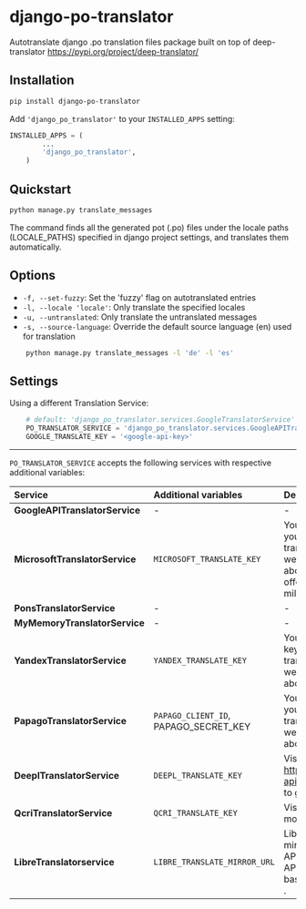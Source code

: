 # django-po-translator

Autotranslate django .po translation files package built on top of deep-translator https://pypi.org/project/deep-translator/

## Installation

```bash
pip install django-po-translator
```

Add `'django_po_translator'` to your `INSTALLED_APPS` setting:

```py
INSTALLED_APPS = (
        ...
        'django_po_translator',
    )

```

## Quickstart

```bash 
python manage.py translate_messages
```

The command finds all the generated pot (.po) files under the locale paths (LOCALE_PATHS) specified in django project settings, and translates them automatically.

## Options

- ``-f, --set-fuzzy``: Set the 'fuzzy' flag on autotranslated entries
- ``-l, --locale 'locale'``: Only translate the specified locales
- ``-u, --untranslated``: Only translate the untranslated messages
- ``-s, --source-language``: Override the default source language (en) used for translation

```bash
    python manage.py translate_messages -l 'de' -l 'es'
```

## Settings

Using a different Translation Service:

```python
    # default: 'django_po_translator.services.GoogleTranslatorService'
    PO_TRANSLATOR_SERVICE = 'django_po_translator.services.GoogleAPITranslatorService'
    GOOGLE_TRANSLATE_KEY = '<google-api-key>'
```

---


`PO_TRANSLATOR_SERVICE` accepts the following services with respective additional variables:

| Service                        | Additional variables      | Description |
| :---------------------------  | :--------------------    | :---------- |
| **GoogleAPITranslatorService**     |    -          | - |
| **MicrosoftTranslatorService**     | `MICROSOFT_TRANSLATE_KEY` | You need to require an api key if you want to use the microsoft translator. Visit the official website for more information about how to get one. Microsoft offers a free tier 0 subscription (2 million characters per month). |
| **PonsTranslatorService**          | - | - |
| **MyMemoryTranslatorService**      | - | - |
| **YandexTranslatorService**        | `YANDEX_TRANSLATE_KEY` | You need to require a private api key if you want to use the yandex translator. Visit the official website for more information about how to get one |
| **PapagoTranslatorService**        | `PAPAGO_CLIENT_ID`, PAPAGO_SECRET_KEY| You need to require a client id if you want to use the papago translator. Visit the official website for more information about how to get one. |
| **DeeplTranslatorService**         | `DEEPL_TRANSLATE_KEY` | Visit https://www.deepl.com/en/docs-api/ for more information on how to generate your Deepl api key |
| **QcriTranslatorService**          | `QCRI_TRANSLATE_KEY` | Visit https://mt.qcri.org/api/ for more information |
| **LibreTranslatorservice**         | `LIBRE_TRANSLATE_MIRROR_URL` | Libre translate has multiple mirrors which can be used for the API endpoint. Some require an API key to be used. By default the base url is set to libretranslate.de . |

 